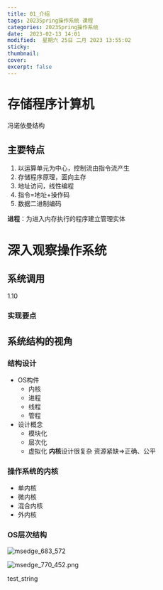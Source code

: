 ```yaml
---
title: 01_介绍
tags: 2023Spring操作系统 课程
categories: 2023Spring操作系统
date:  2023-02-13 14:01
modified:  星期六 25日 二月 2023 13:55:02
sticky:
thumbnail:
cover: 
excerpt: false
---
```




# 存储程序计算机
冯诺依曼结构
## 主要特点
1. 以运算单元为中心，控制流由指令流产生
2. 存储程序原理，面向主存
3. 地址访问，线性编程
4. 指令=地址+操作码
5. 数据二进制编码

**进程**：为进入内存执行的程序建立管理实体

# 深入观察操作系统
## 系统调用
1.10
### 实现要点


## 系统结构的视角

### 结构设计
- OS构件
	- 内核
	- 进程
	- 线程
	- 管程
- 设计概念
	- 模块化
	- 层次化
	- 虚拟化
**内核**设计很复杂
资源紧缺=>正确、公平


### 操作系统的内核
- 单内核
- 微内核
- 混合内核
- 外内核

### OS层次结构
![msedge_683_572](https://chillcharlie-img.oss-cn-hangzhou.aliyuncs.com/imgae/2023/03/06/a277e487ab5e59374d49dad11970a052_msedge_683_572.png)

![msedge_770_452.png](https://chillcharlie-img.oss-cn-hangzhou.aliyuncs.com/imgae/2023/03/06/d988465f7efb1e2feac5e52d821d2bd8_msedge_770_452.png)

test_string
